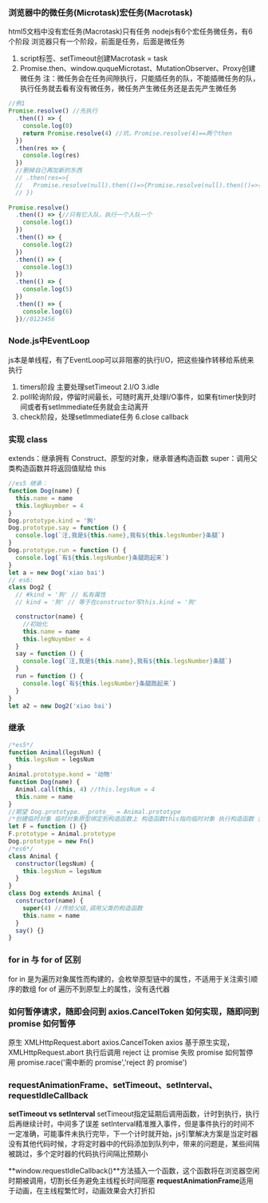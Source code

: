 ### 浏览器中的微任务(Microtask)宏任务(Macrotask)
html5文档中没有宏任务(Macrotask)只有任务
nodejs有6个宏任务微任务，有6个阶段
浏览器只有一个阶段，前面是任务，后面是微任务
1. script标签、setTimeout创建Macrotask = task
2. Promise.then、window.ququeMicrotast、MutationObserver、Proxy创建微任务
注：微任务会在任务间隙执行，只能插任务的队，不能插微任务的队，执行任务就去看有没有微任务，微任务产生微任务还是去先产生微任务
```js
//例1
Promise.resolve() //先执行
  .then(() => {
    console.log(0)
    return Promise.resolve(4) //坑，Promise.resolve(4)==两个then
  })
  .then(res => {
    console.log(res)
  })
  //删掉自己再加新的东西
  // .then(res=>{
  //   Promise.resolve(null).then(()=>{Promise.resolve(null).then(()=>{console.log(4)})})
  // })
 
Promise.resolve()
  .then(() => {//只有它入队，执行一个入队一个
    console.log(1)
  })
  .then(() => {
    console.log(2)
  })
  .then(() => {
    console.log(3)
  })
  .then(() => {
    console.log(5)
  })
  .then(() => {
    console.log(6)
  })//0123456
```

### Node.js中EventLoop
js本是单线程，有了EventLoop可以非阻塞的执行I/O，把这些操作转移给系统来执行
1. timers阶段 主要处理setTimeout
2.I/O
3.idle
4. poll轮询阶段，停留时间最长，可随时离开,处理I/O事件，如果有timer快到时间或者有setImmediate任务就会主动离开
5. check阶段，处理setImmediate任务
6.close callback

### 实现 class
extends：继承拥有 Construct、原型的对象，继承普通构造函数
super：调用父类构造函数并将返回值赋给 this
```js
//es5 继承：
function Dog(name) {
  this.name = name
  this.legNuymber = 4
}
Dog.prototype.kind = '狗'
Dog.prototype.say = function () {
  console.log(`汪,我是${this.name},我有${this.legsNumber}条腿`)
}
Dog.prototype.run = function () {
  console.log(`有${this.legsNumber}条腿跑起来`)
}
let a = new Dog('xiao bai')
// es6:
class Dog2 {
  // #kind = '狗' // 私有属性
  // kind = '狗' // 等于在constructor写this.kind = '狗'

  constructor(name) {
    //初始化
    this.name = name
    this.legNuymber = 4
  }
  say = function () {
    console.log(`汪,我是${this.name},我有${this.legsNumber}条腿`)
  }
  run = function () {
    console.log(`有${this.legsNumber}条腿跑起来`)
  }
}
let a2 = new Dog2('xiao bai')
```

### 继承

```js
/*es5*/
function Animal(legsNum) {
  this.legsNum = legsNum
}
Animal.prototype.kond = '动物'
function Dog(name) {
  Animal.call(this, 4) //this.legsNum = 4
  this.name = name
}
//期望 Dog.prototype.__proto__ = Animal.prototype
/*创建临时对象 临时对象原型绑定到构造函数上 构造函数this指向临时对象 执行构造函数 没有返回值就返回临时对象*/
let F = function () {}
F.prototype = Animal.prototype
Dog.prototype = new Fn()
/*es6*/
class Animal {
  constructor(legsNum) {
    this.legsNum = legsNum
  }
}
class Dog extends Animal {
  constructor(name) {
    super(4) //传给父级,调用父类的构造函数
    this.name = name
  }
  say() {}
}
```
### for in 与 for of 区别

for in 是为遍历对象属性而构建的，会枚举原型链中的属性，不适用于关注索引顺序的数组
for of 遍历不到原型上的属性，没有迭代器

### 如何暂停请求，随即会问到 axios.CancelToken 如何实现，随即问到 promise 如何暂停

原生 XMLHttpRequest.abort
axios.CancelToken
axios 基于原生实现，XMLHttpRequest.abort 执行后调用 reject 让 promise 失败
promise 如何暂停用 promise.race('需中断的 promise','reject 的 promise')

### requestAnimationFrame、setTimeout、setInterval、requestIdleCallback
**setTimeout vs setInterval**
setTimeout指定延期后调用函数，计时到执行，执行后再继续计时，中间多了误差
setInterval精准推入事件，但是事件执行的时间不一定准确，可能事件未执行完毕，下一个计时就开始，js引擎解决方案是当定时器没有其他代码时候，才将定时器中的代码添加到队列中，带来的问题是，某些间隔被跳过，多个定时器的代码执行间隔比预期小

**window.requestIdleCallback()**方法插入一个函数，这个函数将在浏览器空闲时期被调用，切割长任务避免主线程长时间阻塞
**requestAnimationFrame**适用于动画，在主线程繁忙时，动画效果会大打折扣